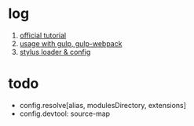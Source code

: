 # log
1. [official tutorial][0]
2. [usage with gulp, gulp-webpack][1]
3. [stylus loader & config][2]

# todo
* config.resolve[alias, modulesDirectory, extensions]
* config.devtool: source-map

[0]:http://webpack.github.io/docs/tutorials/getting-started
[1]:http://webpack.github.io/docs/usage-with-gulp
[2]:http://dontkry.com/posts/code/single-page-modules-with-webpack.html
